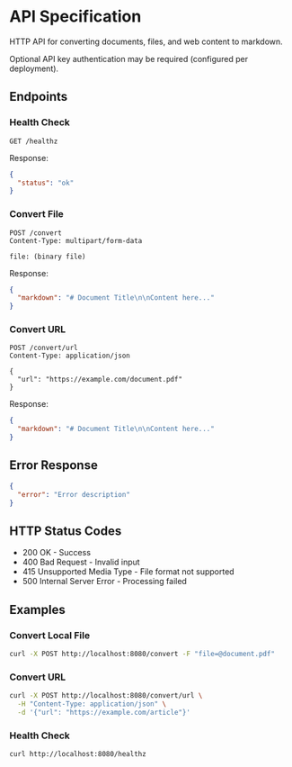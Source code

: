 # API Specification

HTTP API for converting documents, files, and web content to markdown.

Optional API key authentication may be required (configured per deployment).

## Endpoints

### Health Check
```http
GET /healthz
```

Response:
```json
{
  "status": "ok"
}
```

### Convert File
```http
POST /convert
Content-Type: multipart/form-data

file: (binary file)
```

Response:
```json
{
  "markdown": "# Document Title\n\nContent here..."
}
```

### Convert URL
```http
POST /convert/url
Content-Type: application/json

{
  "url": "https://example.com/document.pdf"
}
```

Response:
```json
{
  "markdown": "# Document Title\n\nContent here..."
}
```

## Error Response
```json
{
  "error": "Error description"
}
```

## HTTP Status Codes
- 200 OK - Success
- 400 Bad Request - Invalid input
- 415 Unsupported Media Type - File format not supported
- 500 Internal Server Error - Processing failed

## Examples

### Convert Local File
```bash
curl -X POST http://localhost:8080/convert -F "file=@document.pdf"
```

### Convert URL
```bash
curl -X POST http://localhost:8080/convert/url \
  -H "Content-Type: application/json" \
  -d '{"url": "https://example.com/article"}'
```

### Health Check
```bash
curl http://localhost:8080/healthz
```